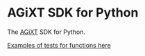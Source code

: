 # AGiXT SDK for Python

The [AGiXT](https://github.com/Josh-XT/AGiXT) SDK for Python.

[Examples of tests for functions here](https://github.com/Josh-XT/AGiXT/blob/main/tests/tests.ipynb)